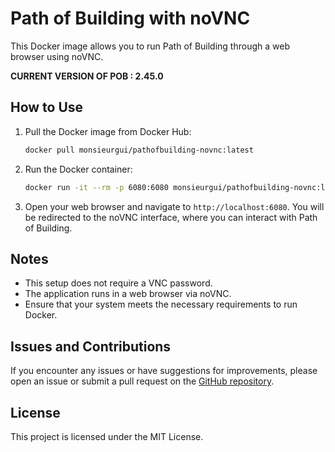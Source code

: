 # Path of Building with noVNC

This Docker image allows you to run Path of Building through a web browser using noVNC.

**CURRENT VERSION OF POB : 2.45.0**

## How to Use

1. Pull the Docker image from Docker Hub:

    ```bash
    docker pull monsieurgui/pathofbuilding-novnc:latest
    ```

2. Run the Docker container:

    ```bash
    docker run -it --rm -p 6080:6080 monsieurgui/pathofbuilding-novnc:latest
    ```

3. Open your web browser and navigate to `http://localhost:6080`. You will be redirected to the noVNC interface, where you can interact with Path of Building.

## Notes

- This setup does not require a VNC password.
- The application runs in a web browser via noVNC.
- Ensure that your system meets the necessary requirements to run Docker.

## Issues and Contributions

If you encounter any issues or have suggestions for improvements, please open an issue or submit a pull request on the [GitHub repository](https://github.com/monsieurgui/pob-crossplatform).

## License

This project is licensed under the MIT License.
